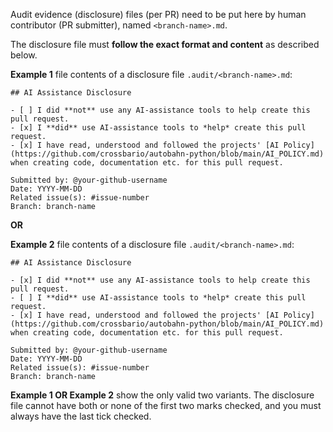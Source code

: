 Audit evidence (disclosure) files (per PR) need to be put here by
human contributor (PR submitter), named `<branch-name>.md`.

The disclosure file must **follow the exact format and content**
as described below.

**Example 1** file contents of a disclosure file
`.audit/<branch-name>.md`:

```
## AI Assistance Disclosure

- [ ] I did **not** use any AI-assistance tools to help create this pull request.
- [x] I **did** use AI-assistance tools to *help* create this pull request.
- [x] I have read, understood and followed the projects' [AI Policy](https://github.com/crossbario/autobahn-python/blob/main/AI_POLICY.md) when creating code, documentation etc. for this pull request.

Submitted by: @your-github-username
Date: YYYY-MM-DD
Related issue(s): #issue-number
Branch: branch-name
```

**OR**

**Example 2** file contents of a disclosure file
`.audit/<branch-name>.md`:

```
## AI Assistance Disclosure

- [x] I did **not** use any AI-assistance tools to help create this pull request.
- [ ] I **did** use AI-assistance tools to *help* create this pull request.
- [x] I have read, understood and followed the projects' [AI Policy](https://github.com/crossbario/autobahn-python/blob/main/AI_POLICY.md) when creating code, documentation etc. for this pull request.

Submitted by: @your-github-username
Date: YYYY-MM-DD
Related issue(s): #issue-number
Branch: branch-name
```

**Example 1 OR Example 2** show the only valid two variants. The
disclosure file cannot have both or none of the first two marks
checked, and you must always have the last tick checked.
